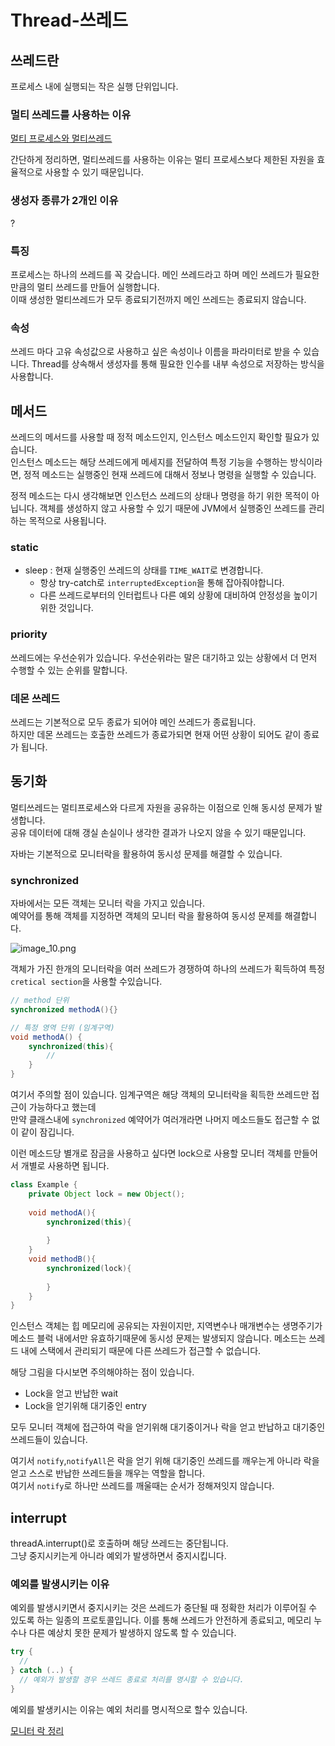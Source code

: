 # Thread-쓰레드

## 쓰레드란
프로세스 내에 실행되는 작은 실행 단위입니다.

### 멀티 쓰레드를 사용하는 이유
[멀티 프로세스와 멀티쓰레드](java-multithread.md)

간단하게 정리하면, 멀티쓰레드를 사용하는 이유는 멀티 프로세스보다 제한된 자원을 효율적으로 사용할 수 있기 때문입니다.

### 생성자 종류가 2개인 이유
?

### 특징
프로세스는 하나의 쓰레드를 꼭 갖습니다. 메인 쓰레드라고 하며 메인 쓰레드가 필요한 만큼의 멀티 쓰레드를 만들어
실행합니다.  
이때 생성한 멀티쓰레드가 모두 종료되기전까지 메인 쓰레드는 종료되지 않습니다.

### 속성
쓰레드 마다 고유 속성값으로 사용하고 싶은 속성이나 이름을 파라미터로 받을 수 있습니다.
Thread를 상속해서 생성자를 통해 필요한 인수를 내부 속성으로 저장하는 방식을 사용합니다.

## 메서드
쓰레드의 메서드를 사용할 때 정적 메소드인지, 인스턴스 메소드인지 확인할 필요가 있습니다.  
인스턴스 메소드는 해당 쓰레드에게 메세지를 전달하여 특정 기능을 수행하는 방식이라면,
정적 메소드는 실행중인 현재 쓰레드에 대해서 정보나 명령을 실행할 수 있습니다.

정적 메소드는 다시 생각해보면 인스턴스 쓰레드의 상태나 명령을 하기 위한 목적이 아닙니다.
객체를 생성하지 않고 사용할 수 있기 때문에 JVM에서 실행중인 쓰레드를 관리하는 목적으로 사용됩니다.

### static
+ sleep : 현재 실행중인 쓰레드의 상태를 `TIME_WAIT`로 변경합니다.
    + 항상 try-catch로 `interruptedException`을 통해 잡아줘야합니다.
    + 다른 쓰레드로부터의 인터럽트나 다른 예외 상황에 대비하여 안정성을 높이기 위한 것입니다.

### priority
쓰레드에는 우선순위가 있습니다. 우선순위라는 말은 대기하고 있는 상황에서 더 먼저 수행할 수 있는 순위를 말합니다.

### 데몬 쓰레드
쓰레드는 기본적으로 모두 종료가 되어야 메인 쓰레드가 종료됩니다.  
하지만 데몬 쓰레드는 호출한 쓰레드가 종료가되면 현재 어떤 상황이 되어도 같이 종료가 됩니다.

## 동기화
멀티쓰레드는 멀티프로세스와 다르게 자원을 공유하는 이점으로 인해 동시성 문제가 발생합니다.  
공유 데이터에 대해 갱실 손실이나 생각한 결과가 나오지 않을 수 있기 때문입니다.

자바는 기본적으로 모니터락을 활용하여 동시성 문제를 해결할 수 있습니다.

### synchronized
자바에서는 모든 객체는 모니터 락을 가지고 있습니다.  
예약어를 통해 객체를 지정하면 객체의 모니터 락을 활용하여 동시성 문제를 해결합니다.
  
![image_10.png](image_10.png)

객체가 가진 한개의 모니터락을 여러 쓰레드가 경쟁하여 하나의 쓰레드가 획득하여 특정 `cretical section`을 사용할 수있습니다.
```Java
// method 단위
synchronized methodA(){}

// 특정 영역 단위 (임계구역)
void methodA() {
    synchronized(this){
        //    
    }
}
```  
여기서 주의할 점이 있습니다. 임계구역은 해당 객체의 모니터락을 획득한 쓰레드만 접근이 가능하다고 했는데  
만약 클래스내에 `synchronized` 예약어가 여러개라면 나머지 메소드들도 접근할 수 없이 같이 잠깁니다.

이런 메소드당 별개로 잠금을 사용하고 싶다면 lock으로 사용할 모니터 객체를 만들어서 개별로 사용하면 됩니다.

```Java
class Example {
    private Object lock = new Object();
    
    void methodA(){
        synchronized(this){
        
        }
    }
    void methodB(){
        synchronized(lock){
        
        }
    }
}
```  
인스턴스 객체는 힙 메모리에 공유되는 자원이지만, 지역변수나 매개변수는 생명주기가 메소드 블럭 내에서만 유효하기때문에
동시성 문제는 발생되지 않습니다. 메소드는 쓰레드 내에 스택에서 관리되기 때문에 다른 쓰레드가 접근할 수 없습니다.


해당 그림을 다시보면 주의해야하는 점이 있습니다.
+ Lock을 얻고 반납한 wait
+ Lock을 얻기위해 대기중인 entry

모두 모니터 객체에 접근하여 락을 얻기위해 대기중이거나 락을 얻고 반납하고 대기중인 쓰레드들이 있습니다.

여기서 `notify`,`notifyAll`은 락을 얻기 위해 대기중인 쓰레드를 깨우는게 아니라
락을 얻고 스스로 반납한 쓰레드들을 깨우는 역할을 합니다.  
여기서 `notify`로 하나만 쓰레드를 깨울때는 순서가 정해져잇지 않습니다.

## interrupt
threadA.interrupt()로 호출하며 해당 쓰레드는 중단됩니다.  
그냥 중지시키는게 아니라 예외가 발생하면서 중지시킵니다.

### 예외를 발생시키는 이유
예외를 발생시키면서 중지시키는 것은 쓰레드가 중단될 때 정확한 처리가 이루어질 수 있도록 하는
일종의 프로토콜입니다. 이를 통해 쓰레드가 안전하게 종료되고,
메모리 누수나 다른 예상치 못한 문제가 발생하지 않도록 할 수 있습니다.

```Java
try {
  //
} catch (..) {
  // 예외가 발생할 경우 쓰레드 종료로 처리를 명시할 수 있습니다.  
} 
```  

예외를 발생키시는 이유는 예외 처리를 명시적으로 할수 있습니다.

[모니터 락 정리]((https://tarunjain07.medium.com/java-monitor-notes-40ff746dfec3))